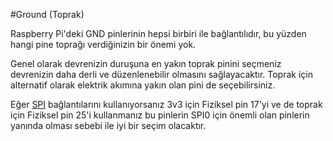 #Ground (Toprak)

Raspberry Pi'deki GND pinlerinin hepsi birbiri ile bağlantılıdır, bu yüzden hangi pine toprağı verdiğinizin bir önemi yok.

Genel olarak devrenizin duruşuna en yakın toprak pinini seçmeniz devrenizin daha derli ve düzenlenebilir olmasını sağlayacaktır. Toprak için alternatif olarak elektrik akımına yakın olan pini de seçebilirsiniz.

Eğer [SPI](/pinout/spi) bağlantılarını kullanıyorsanız 3v3 için Fiziksel pin 17'yi ve de toprak için Fiziksel pin 25'i kullanmanız bu pinlerin SPI0 için önemli olan pinlerin yanında olması sebebi ile iyi bir seçim olacaktır.